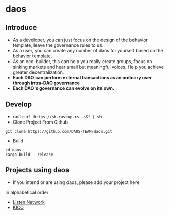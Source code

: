 # daos
## Introduce
* As a developer, you can just focus on the design of the behavior template, leave the governance rules to us.
* As a user, you can create any number of daos for yourself based on the behavior template.
* As an eco-builder, this can help you really create groups, focus on sinking markets and hear small but meaningful voices. Help you achieve greater decentralization.
* **Each DAO can perform external transactions as an ordinary user through intra-DAO governance**
* **Each DAO's governance can evolve on its own.**
## Develop
* rust
`curl https://sh.rustup.rs -sSf | sh`
* Clone Project From Github  

`git clone https://github.com/DAOS-TEAM/daos.git`
* Build  

```angular2html
cd daos
cargo build --release
```
## Projects using daos
* If you intend or are using daos, please add your project here  

In alphabetical order
* [Listen Network](https://github.com/listenofficial/listen-parachain)
* [KICO](https://github.com/DICO-TEAM/dico-chain)